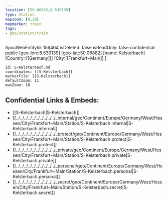 ```yaml
---
location: [50.06882,8.530139]
type: Station 
mapzoom: [8,18] 
mapmarker: train 
tags:
- geo/station/train
---
```

SpocWebEntityId: 156464
isDeleted: false
isReadOnly: false
confidential: public
[geo-lon::8.530139]
[geo-lat::50.06882]
[name::Kelsterbach]
[Country::[[Germany]]]
[City:[[Frankfurt~Main]] ]


```leaflet
id: S-Kelsterbach.md
coordinates: [[S-Kelsterbach]]
markerFile: [[S-Kelsterbach]]
defaultZoom: 11 
maxZoom: 18
```


## Confidential Links & Embeds: 
- [[S-Kelsterbach|S-Kelsterbach]] 
- [[../../../../../../../../../../_internal/geo/Continent/Europe/Germany/West/Hessen/City/Frankfurt~Main/Station/S-Kelsterbach.internal|S-Kelsterbach.internal]] 
- [[../../../../../../../../../../_protect/geo/Continent/Europe/Germany/West/Hessen/City/Frankfurt~Main/Station/S-Kelsterbach.protect|S-Kelsterbach.protect]] 
- [[../../../../../../../../../../_private/geo/Continent/Europe/Germany/West/Hessen/City/Frankfurt~Main/Station/S-Kelsterbach.private|S-Kelsterbach.private]] 
- [[../../../../../../../../../../_personal/geo/Continent/Europe/Germany/West/Hessen/City/Frankfurt~Main/Station/S-Kelsterbach.personal|S-Kelsterbach.personal]] 
- [[../../../../../../../../../../_secret/geo/Continent/Europe/Germany/West/Hessen/City/Frankfurt~Main/Station/S-Kelsterbach.secret|S-Kelsterbach.secret]] 
